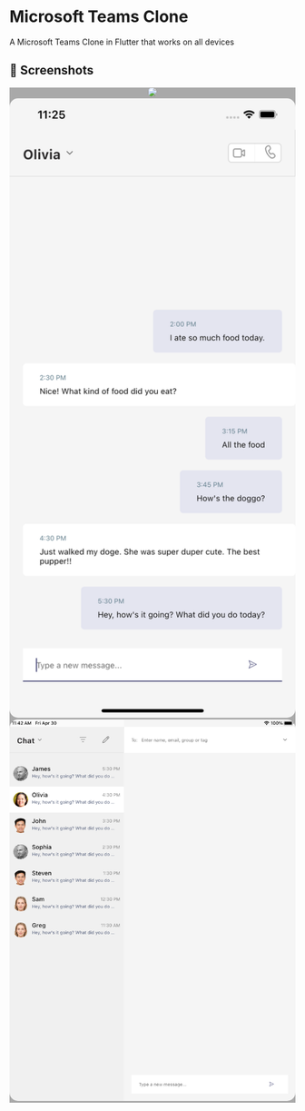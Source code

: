 # Microsoft Teams Clone

A Microsoft Teams Clone in Flutter that works on all devices

## 📸 Screenshots

<div style="background-color:rgb(169,169,169); text-align:center">
<img src="screenshots/MSTeamClone.png" width="1200" style="border-radius: 15px">
<img src="screenshots/iPhone.png" width="1200" style="border-radius: 15px">
<img src="screenshots/iPad.png" width="1200" style="border-radius: 15px">
</div>